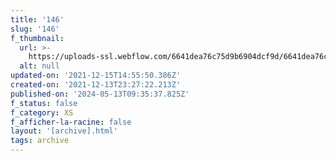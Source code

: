 ```yaml
---
title: '146'
slug: '146'
f_thumbnail:
  url: >-
    https://uploads-ssl.webflow.com/6641dea76c75d9b6904dcf9d/6641dea76c75d9b6904dd277_146.jpg
  alt: null
updated-on: '2021-12-15T14:55:50.386Z'
created-on: '2021-12-13T23:27:22.213Z'
published-on: '2024-05-13T09:35:37.825Z'
f_status: false
f_category: XS
f_afficher-la-racine: false
layout: '[archive].html'
tags: archive
---
```



